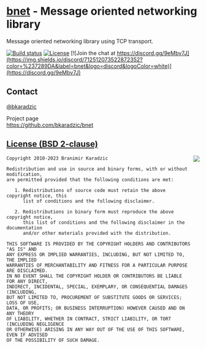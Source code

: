 [bnet](https://github.com/bkaradzic/bnet) - Message oriented networking library
===============================================================================

Message oriented networking library using TCP transport.

[![Build status](https://ci.appveyor.com/api/projects/status/fjlngrouyv1355kh?svg=true)](https://ci.appveyor.com/project/bkaradzic/bnet)
[![License](https://img.shields.io/badge/license-BSD--2%20clause-blue.svg)](https://bkaradzic.github.io/bgfx/license.html)
[![Join the chat at https://discord.gg/9eMbv7J](https://img.shields.io/discord/712512073522872352?color=%237289DA&label=bnet&logo=discord&logoColor=white)](https://discord.gg/9eMbv7J)

Contact
-------

[@bkaradzic](https://twitter.com/bkaradzic)  

Project page  
https://github.com/bkaradzic/bnet

[License (BSD 2-clause)](https://github.com/bkaradzic/bnet/blob/master/LICENSE)
-------------------------------------------------------------------------------

<a href="http://opensource.org/licenses/BSD-2-Clause" target="_blank">
<img align="right" src="http://opensource.org/trademarks/opensource/OSI-Approved-License-100x137.png">
</a>

	Copyright 2010-2023 Branimir Karadzic
	
	Redistribution and use in source and binary forms, with or without modification,
	are permitted provided that the following conditions are met:
	
	   1. Redistributions of source code must retain the above copyright notice, this
	      list of conditions and the following disclaimer.
	
	   2. Redistributions in binary form must reproduce the above copyright notice,
	      this list of conditions and the following disclaimer in the documentation
	      and/or other materials provided with the distribution.
	
	THIS SOFTWARE IS PROVIDED BY THE COPYRIGHT HOLDERS AND CONTRIBUTORS "AS IS" AND
	ANY EXPRESS OR IMPLIED WARRANTIES, INCLUDING, BUT NOT LIMITED TO, THE IMPLIED
	WARRANTIES OF MERCHANTABILITY AND FITNESS FOR A PARTICULAR PURPOSE ARE DISCLAIMED.
	IN NO EVENT SHALL THE COPYRIGHT HOLDER OR CONTRIBUTORS BE LIABLE FOR ANY DIRECT,
	INDIRECT, INCIDENTAL, SPECIAL, EXEMPLARY, OR CONSEQUENTIAL DAMAGES (INCLUDING,
	BUT NOT LIMITED TO, PROCUREMENT OF SUBSTITUTE GOODS OR SERVICES; LOSS OF USE,
	DATA, OR PROFITS; OR BUSINESS INTERRUPTION) HOWEVER CAUSED AND ON ANY THEORY
	OF LIABILITY, WHETHER IN CONTRACT, STRICT LIABILITY, OR TORT (INCLUDING NEGLIGENCE
	OR OTHERWISE) ARISING IN ANY WAY OUT OF THE USE OF THIS SOFTWARE, EVEN IF ADVISED
	OF THE POSSIBILITY OF SUCH DAMAGE.
